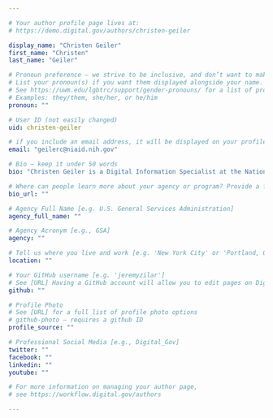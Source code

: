 ```yaml
---

# Your author profile page lives at:
# https://demo.digital.gov/authors/christen-geiler

display_name: "Christen Geiler"
first_name: "Christen"
last_name: "Geiler"

# Pronoun preference — we strive to be inclusive, and don’t want to make assumptions on a person’s first name (be it a gender-neutral name, or is one more common in languages other than English). Learn more http://www.MyPronouns.org
# List your pronoun(s) if you want them displayed alongside your name. Leave it blank and we'll use just your name.
# See https://uwm.edu/lgbtrc/support/gender-pronouns/ for a list of pronouns
# Examples: they/them, she/her, or he/him
pronoun: ""

# User ID (not easily changed)
uid: christen-geiler

# if you include an email address, it will be displayed on your profile page
email: "geilerc@niaid.nih.gov"

# Bio — keep it under 50 words
bio: "Christen Geiler is a Digital Information Specialist at the National Institutes of Health. Christen is currently overseeing NIH’s implementation and adoption of content syndication services and products. Additionally, Christen is currently the Open Opportunities Open and Structured Content Working Group Lead for the Digital Government team at General Service Administration (GSA). Christen has an MBA and a Master’s degree in Organizational Leadership with an emphasis in Project Management from Regis University in Denver, CO. Christen also holds a Master Certificate in Project Management from Villanova University. Christen resides in VA with her family."

# Where can people learn more about your agency or program? Provide a full URL [e.g. 'https://www.example.gov/']
bio_url: ""

# Agency Full Name [e.g. U.S. General Services Administration]
agency_full_name: ""

# Agency Acronym [e.g., GSA]
agency: ""

# Tell us where you live and work [e.g. 'New York City' or 'Portland, OR']
location: ""

# Your GitHub username [e.g. 'jeremyzilar']
# See [URL] Having a GitHub account will allow you to edit pages on DigitalGov. The image used in your GitHub account can also be used to populate your digital.gov profile photo.
github: ""

# Profile Photo
# See [URL] for a full list of profile photo options
# github-photo — requires a github ID
profile_source: ""

# Professional Social Media [e.g., Digital_Gov]
twitter: ""
facebook: ""
linkedin: ""
youtube: ""

# For more information on managing your author page,
# see https://workflow.digital.gov/authors

---
```

